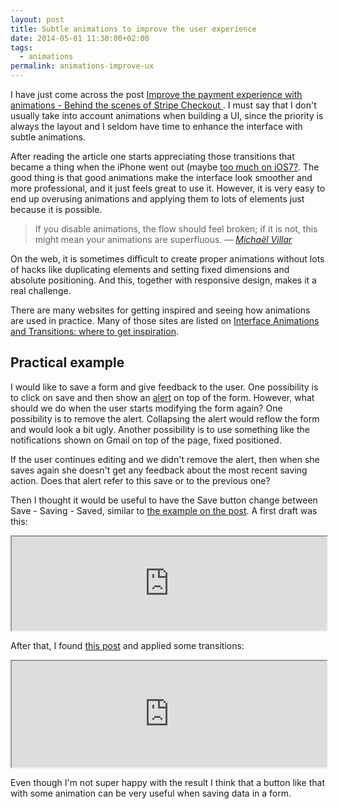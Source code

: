 ```yaml
---
layout: post
title: Subtle animations to improve the user experience
date: 2014-05-01 11:30:00+02:00
tags:
  - animations
permalink: animations-improve-ux
---
```


I have just come across the post [Improve the payment experience with animations - Behind the scenes of Stripe Checkout
](https://medium.com/p/3d1b0a9b810e). I must say that I don't usually take into account animations when building a UI, since the priority is always the layout and I seldom have time to enhance the interface with subtle animations.

After reading the article one starts appreciating those transitions that became a thing when the iPhone went out (maybe [too much on iOS7?](http://www.theguardian.com/technology/2013/sep/27/ios-7-motion-sickness-nausea). The good thing is that good animations make the interface look smoother and more professional, and it just feels great to use it. However, it is very easy to end up overusing animations and applying them to lots of elements just because it is possible.
<!-- more -->
> If you disable animations, the flow should feel broken; if it is not, this might mean your animations are superfluous.
— _[Michaël Villar](https://medium.com/p/3d1b0a9b810e)_

On the web, it is sometimes difficult to create proper animations without lots of hacks like duplicating elements and setting fixed dimensions and absolute positioning. And this, together with responsive design, makes it a real challenge.

There are many websites for getting inspired and seeing how animations are used in practice. Many of those sites are listed on  [Interface Animations and Transitions: where to get inspiration](https://blog.stephaniewalter.fr/en/interface-animations-and-transitions-where-to-get-inspiration/).

## Practical example
I would like to save a form and give feedback to the user. One possibility is to click on save and then show an [alert](http://getbootstrap.com/components/#alerts) on top of the form. However, what should we do when the user starts modifying the form again? One possibility is to remove the alert. Collapsing the alert would reflow the form and would look a bit ugly. Another possibility is to use something like the notifications shown on Gmail on top of the page, fixed positioned.

If the user continues editing and we didn't remove the alert, then when she saves again she doesn't get any feedback about the most recent saving action. Does that alert refer to this save or to the previous one?

Then I thought it would be useful to have the Save button change between Save - Saving - Saved, similar to [the example on the post](https://medium.com/p/3d1b0a9b810e). A first draft was this:

<iframe src="https://jsfiddle.net/JMPerez/khjs3x9x/show/" width="100%" height="150px"></iframe>

After that, I found [this post](http://minimalmonkey.com/fun-animations-with-css3/) and applied some transitions:

<iframe src="https://jsfiddle.net/JMPerez/kbtr8mqs/show/" width="100%" height="170px"></iframe>

Even though I'm not super happy with the result I think that a button like that with some animation can be very useful when saving data in a form.
